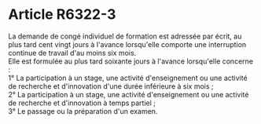 # Article R6322-3

  
La demande de congé individuel de formation est adressée par écrit, au plus tard cent vingt jours à l'avance lorsqu'elle comporte une interruption continue de travail d'au moins six mois.   
Elle est formulée au plus tard soixante jours à l'avance lorsqu'elle concerne :   
1° La participation à un stage, une activité d'enseignement ou une activité de recherche et d'innovation d'une durée inférieure à six mois ;   
2° La participation à un stage, une activité d'enseignement ou une activité de recherche et d'innovation à temps partiel ;   
3° Le passage ou la préparation d'un examen.